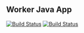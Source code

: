 ## Worker Java App

  
  [![Build Status](http://34.123.197.118:8080/buildStatus/icon?job=instavote%2Fworker-build)](http://34.123.197.118:8080/job/instavote/job/worker-build/)
  [![Build Status](http://34.123.197.118:8080/buildStatus/icon?job=instavote%2Fworker-test&subject=UniTest)](http://34.123.197.118:8080/job/instavote/job/worker-test/)
  
  
 
